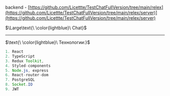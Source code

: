 backend - [https://github.com/Licettte/TestChatFullVersion/tree/main/relex](https://github.com/Licettte/TestChatFullVersion/tree/main/relex/server)](https://github.com/Licettte/TestChatFullVersion/tree/main/relex/server)


$\Large\text{\ \color{lightblue}\ Chat}$


____

$\text{\ \color{lightblue}\   Технологии:\}$  

```java
1. React
2. TypeScript
3. Redux Toolkit, 
4. Styled-components
5. Node.js, express
6. React-router-dom
7. PostgreSQL
8. Socket.IO
9. JWT
```
